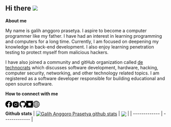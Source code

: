 <h2> Hi there <img src="https://media.giphy.com/media/mGcNjsfWAjY5AEZNw6/giphy.gif" width="50"></h2>

**About me**

My name is galih anggoro prasetya. I aspire to become a computer programmer like my father. I have had an interest in learning programming and computers for a long time. Currently, I am focused on deepening my knowledge in back-end development. I also enjoy learning penetration testing to protect myself from malicious hackers.

I have also joined a community and gitHub organization called <a href="https://github.com/De-Technocrats">de technocrats</a> which discusses software development, hardware, hacking, computer security, networking, and other technology related topics. I am registered as a software developer responsible for building educational and open source software.

**How to connect with me**

<a href="https://web.facebook.com/galih.ap.357/"><img align="left" src="https://raw.githubusercontent.com/galihap76/galihap76/main/images/facebook.svg" alt="galihap76 | facebook" width="21px"/></a>
<a href="https://www.instagram.com/galih.ap76/"><img align="left" src="https://raw.githubusercontent.com/galihap76/galihap76/main/images/instagram.svg" alt="galihap76 | facebook" width="23px"/></a>
<a href="https://github.com/galihap76"><img align="left" src="https://raw.githubusercontent.com/galihap76/galihap76/main/images/github.svg" alt="galihap76 | github" width="21px"/></a>
<a href="https://galihap76.showwcase.com/"><img align="left" src="https://raw.githubusercontent.com/galihap76/galihap76/main/images/showwcase.svg" alt="galihap76 | showwcase" width="21px"/></a>
<a href="https://galihap76.github.io/"><img align="left" src="https://raw.githubusercontent.com/galihap76/galihap76/main/images/website.svg" alt="galihap76 | website" width="21px"/></a>
</br>

**Github stats**
| <a href="https://github.com/anuraghazra/github-readme-stats"><img align="center" src="https://github-readme-stats.vercel.app/api?username=galihap76&show_icons=true&bg_color=0000" alt="Galih Anggoro Prasetya github stats" /></a> | <a href="https://github.com/anuraghazra/github-readme-stats"><img align="center" src="https://github-readme-stats.vercel.app/api/top-langs/?username=galihap76&langs_count=10&hide=batchfile,pascal,hack,roff,shell,scss,jupyter%20notebook&layout=compact&bg_color=0000" /></a> |
| ------------- | ------------- |

